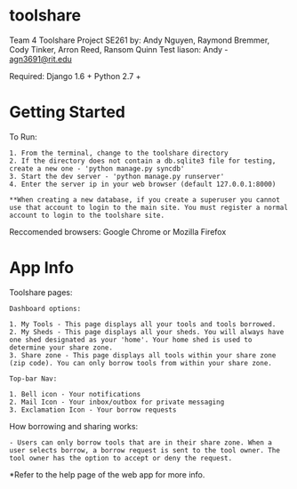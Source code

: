 toolshare
=========

Team 4 Toolshare Project SE261
by: Andy Nguyen, Raymond Bremmer, Cody Tinker, Arron Reed, Ransom Quinn
Test liason: Andy - agn3691@rit.edu

Required:
	Django 1.6 +
	Python 2.7 +

Getting Started
===============

To Run:

	1. From the terminal, change to the toolshare directory
	2. If the directory does not contain a db.sqlite3 file for testing, create a new one - 'python manage.py syncdb'
	3. Start the dev server - 'python manage.py runserver'
	4. Enter the server ip in your web browser (default 127.0.0.1:8000) 

	**When creating a new database, if you create a superuser you cannot use that account to login to the main site. You must register a normal account to login to the toolshare site.

Reccomended browsers: Google Chrome or Mozilla Firefox 

App Info
========

Toolshare pages:

	Dashboard options:	
	
	1. My Tools - This page displays all your tools and tools borrowed.
	2. My Sheds - This page displays all your sheds. You will always have one shed designated as your 'home'. Your home shed is used to determine your share zone.
	3. Share zone - This page displays all tools within your share zone (zip code). You can only borrow tools from within your share zone. 

	Top-bar Nav:

	1. Bell icon - Your notifications
	2. Mail Icon - Your inbox/outbox for private messaging
	3. Exclamation Icon - Your borrow requests

How borrowing and sharing works:

	- Users can only borrow tools that are in their share zone. When a user selects borrow, a borrow request is sent to the tool owner. The tool owner has the option to accept or deny the request. 

*Refer to the help page of the web app for more info.
